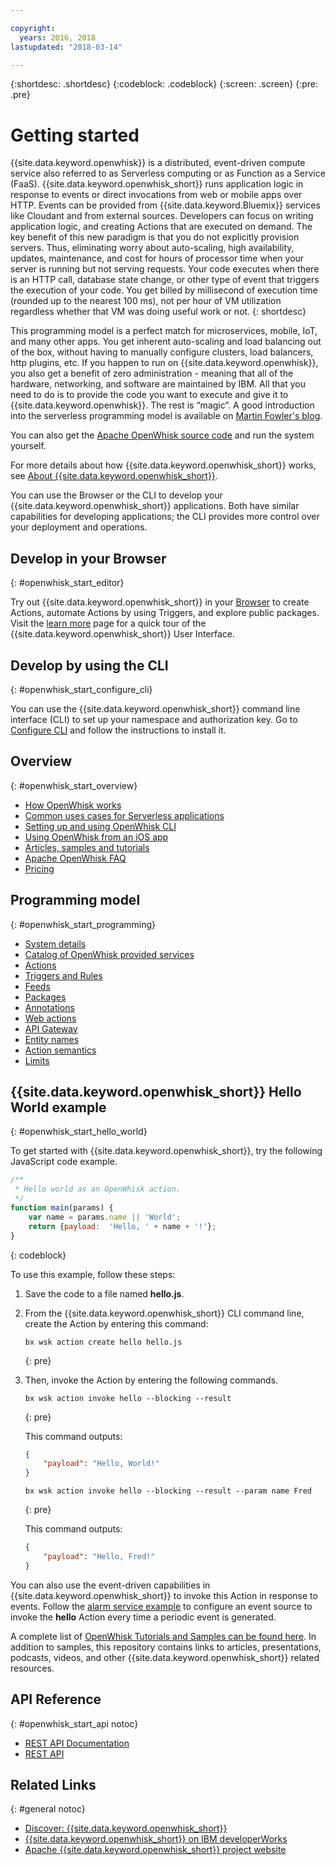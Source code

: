 ```yaml
---

copyright:
  years: 2016, 2018
lastupdated: "2018-03-14"

---
```


{:shortdesc: .shortdesc}
{:codeblock: .codeblock}
{:screen: .screen}
{:pre: .pre}

# Getting started

{{site.data.keyword.openwhisk}} is a distributed, event-driven compute service also referred to as Serverless computing or as Function as a Service (FaaS). {{site.data.keyword.openwhisk_short}} runs application logic in response to events or direct invocations from web or mobile apps over HTTP. Events can be provided from {{site.data.keyword.Bluemix}} services like Cloudant and from external sources. Developers can focus on writing application logic, and creating Actions that are executed on demand. The key benefit of this new paradigm is that you do not explicitly provision servers. Thus, eliminating worry about auto-scaling, high availability, updates, maintenance, and cost for hours of processor time when your server is running but not serving requests.
Your code executes when there is an HTTP call, database state change, or other type of event that triggers the execution of your code. You get billed by millisecond of execution time (rounded up to the nearest 100 ms), not per hour of VM utilization regardless whether that VM was doing useful work or not.
{: shortdesc}

This programming model is a perfect match for microservices, mobile, IoT, and many other apps. You get inherent auto-scaling and load balancing out of the box, without having to manually configure clusters, load balancers, http plugins, etc. If you happen to run on {{site.data.keyword.openwhisk}}, you also get a benefit of zero administration - meaning that all of the hardware, networking, and software are maintained by IBM. All that you need to do is to provide the code you want to execute and give it to {{site.data.keyword.openwhisk}}. The rest is “magic”. A good introduction into the serverless programming model is available on [Martin Fowler's blog](https://martinfowler.com/articles/serverless.html).

You can also get the [Apache OpenWhisk source code](https://github.com/openwhisk/openwhisk) and run the system yourself.

For more details about how {{site.data.keyword.openwhisk_short}} works, see [About {{site.data.keyword.openwhisk_short}}](./openwhisk_about.html).

You can use the Browser or the CLI to develop your {{site.data.keyword.openwhisk_short}} applications.
Both have similar capabilities for developing applications; the CLI provides more control over your deployment and operations.

## Develop in your Browser
{: #openwhisk_start_editor}

Try out {{site.data.keyword.openwhisk_short}} in your [Browser](https://console.{DomainName}/openwhisk/actions) to create Actions, automate Actions by using Triggers, and explore public packages. Visit the [learn more](https://console.{DomainName}/openwhisk/learn) page for a quick tour of the {{site.data.keyword.openwhisk_short}} User Interface.

## Develop by using the CLI
{: #openwhisk_start_configure_cli}

You can use the {{site.data.keyword.openwhisk_short}} command line interface (CLI) to set up your namespace and authorization key. Go to [Configure CLI](https://console.{DomainName}/openwhisk/cli) and follow the instructions to install it.

## Overview
{: #openwhisk_start_overview}
- [How OpenWhisk works](./openwhisk_about.html)
- [Common uses cases for Serverless applications](./openwhisk_use_cases.html)
- [Setting up and using OpenWhisk CLI](./openwhisk_cli.html)
- [Using OpenWhisk from an iOS app](./openwhisk_mobile_sdk.html)
- [Articles, samples and tutorials](https://github.com/openwhisk/openwhisk-external-resources)
- [Apache OpenWhisk FAQ](http://openwhisk.org/faq)
- [Pricing](https://console.ng.bluemix.net/openwhisk/learn/pricing)

## Programming model
{: #openwhisk_start_programming}
- [System details](./openwhisk_reference.html)
- [Catalog of OpenWhisk provided services](./openwhisk_catalog.html)
- [Actions](./openwhisk_actions.html)
- [Triggers and Rules](./openwhisk_triggers_rules.html)
- [Feeds](./openwhisk_feeds.html)
- [Packages](./openwhisk_packages.html)
- [Annotations](./openwhisk_annotations.html)
- [Web actions](./openwhisk_webactions.html)
- [API Gateway](./openwhisk_apigateway.html)
- [Entity names](./openwhisk_reference.html#openwhisk_entities)
- [Action semantics](./openwhisk_reference.html#openwhisk_semantics)
- [Limits](./openwhisk_reference.html#openwhisk_syslimits)

## {{site.data.keyword.openwhisk_short}} Hello World example
{: #openwhisk_start_hello_world}

To get started with {{site.data.keyword.openwhisk_short}}, try the following JavaScript code example.
```javascript
/**
 * Hello world as an OpenWhisk action.
 */
function main(params) {
    var name = params.name || 'World';
    return {payload:  'Hello, ' + name + '!'};
}
```
{: codeblock}

To use this example, follow these steps:

1. Save the code to a file named **hello.js**.

2. From the {{site.data.keyword.openwhisk_short}} CLI command line, create the Action by entering this command:
    ```
    bx wsk action create hello hello.js
    ```
    {: pre}

3. Then, invoke the Action by entering the following commands.
    ```
    bx wsk action invoke hello --blocking --result
    ```
    {: pre}  

    This command outputs:
    ```json
    {
        "payload": "Hello, World!"
    }
    ```
    
    ```
    bx wsk action invoke hello --blocking --result --param name Fred
    ```
    {: pre}  

    This command outputs:
    ```json
    {
        "payload": "Hello, Fred!"
    }
    ```

You can also use the event-driven capabilities in {{site.data.keyword.openwhisk_short}} to invoke this Action in response to events. Follow the [alarm service example](./openwhisk_packages.html#openwhisk_package_trigger) to configure an event source to invoke the **hello** Action every time a periodic event is generated.

A complete list of [OpenWhisk Tutorials and Samples can be found here](https://github.com/openwhisk/openwhisk-external-resources#sample-applications). In addition to samples, this repository contains links to articles, presentations, podcasts, videos, and other {{site.data.keyword.openwhisk_short}} related resources.

## API Reference
{: #openwhisk_start_api notoc}
* [REST API Documentation](./openwhisk_reference.html#openwhisk_ref_restapi)
* [REST API](https://console.{DomainName}/apidocs/98)

## Related Links
{: #general notoc}
* [Discover: {{site.data.keyword.openwhisk_short}}](http://www.ibm.com/cloud-computing/bluemix/openwhisk/)
* [{{site.data.keyword.openwhisk_short}} on IBM developerWorks](https://developer.ibm.com/openwhisk/)
* [Apache {{site.data.keyword.openwhisk_short}} project website](http://openwhisk.org)
